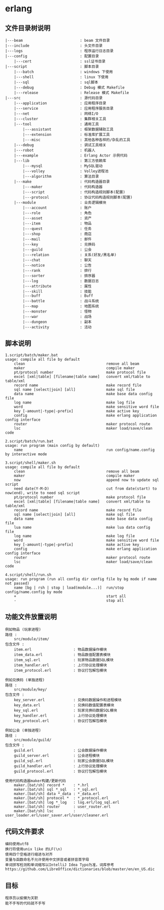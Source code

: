 # erlang

##  **文件目录树说明**
    |---beam                          : beam 文件目录  
    |---include                       : 头文件目录
    |---logs                          : 程序运行日志目录
    |---config                        : 配置目录  
        |---cert                      : ssl证书目录  
    |---script                        : 脚本目录  
        |---batch                     : windows 下使用
        |---shell                     : linux 下使用
        |---sql                       : sql脚本
        |---debug                     : Debug 模式 Makefile
        |---release                   : Release 模式 Makefile
    |---src                           : 源代码目录
        |---application               : 应用程序目录
        |---service                   : 应用程序服务目录
        |---net                       : 网络I/O
        |---cluster                   : 集群相关工具  
        |---tool                      : 通用工具  
            |---assistant             : 框架数据辅助工具
            |---extension             : 标准库扩展工具
            |---misc                  : 其他各种各样的/杂乱的工具
        |---debug                     : 调试工具相关  
        |---robot                     : 机器人  
        |---example                   : Erlang Actor 示例代码
        |---lib                       : 第三方依赖库  
            |---mysql                 : MySQL驱动  
            |---volley                : Volley进程池
            |---algorithm             : 算法目录
        |---make                      : 代码构造器目录  
            |---maker                 : 代码构造器  
            |---script                : 代码构造规则脚本(配置)  
            |---protocol              : 协议代码构造规则脚本(配置)
        |---module                    : 业务逻辑模块  
            |---account               : 账户  
            |---role                  : 角色
            |---asset                 : 资产
            |---item                  : 物品  
            |---quest                 : 任务  
            |---shop                  : 商店  
            |---mail                  : 邮件  
            |---key                   : 兑换码  
            |---guild                 : 公会  
            |---relation              : 关系(好友/黑名单)
            |---chat                  : 聊天  
            |---notice                : 公告  
            |---rank                  : 排行  
            |---sorter                : 排序器  
            |---log                   : 数据日志  
            |---attribute             : 属性  
            |---skill                 : 技能  
            |---buff                  : Buff  
            |---battle                : 战斗系统  
            |---map                   : 地图系统  
            |---monster               : 怪物  
            |---war                   : 战场  
            |---dungeon               : 副本  
            |---activity              : 活动  


##  **脚本说明**
    1.script/batch/maker.bat
    usage: compile all file by default  
        clean                                     remove all beam  
        maker                                     compile maker  
        pt/protocol number                        make protocol file
        excel [xml|table] [filename|table name]   convert xml/table to table/xml  
        record name                               make record file  
        sql name [select|join] [all]              make sql file  
        data name                                 make base data config file  
        log name                                  make log file  
        word                                      make sensitive word file  
        key [-amount|-type|-prefix]               make active key  
        config                                    make erlang application config interface
        router                                    maker protocol route
        lsc                                       maker load/save/clean code

    2.script/batch/run.bat
    usage: run program (main config by default)  
        name                                      run config/name.config by interactive mode

    3.script/shell/maker.sh
    usage: compile all file by default
        clean                                     remove all beam  
        maker                                     compile maker  
        now                                       append now to update sql script  
        need date(Y-M-D)                          cut from date(start) to now(end), write to need sql script  
        pt/protocol number                        make protocol file
        excel [xml|table] [filename|table name]   convert xml/table to table/xml  
        record name                               make record file  
        sql name [select|join] [all]              make sql file  
        data name                                 make base data config file  
        lua name                                  make lua data config file  
        log name                                  make log file  
        word                                      make sensitive word file  
        key [-amount|-type|-prefix]               make active key  
        config                                    make erlang application config interface
        router                                    maker protocol route
        lsc                                       maker load/save/clean code

    4.script/shell/run.sh
    usage: run program (run all config dir config file by bg mode if name not passed)
        name [bg | rsh | stop | load(module...)]  run/stop config/name.config by mode
        +                                         start all
        -                                         stop all


##  **功能文件放置说明**
    例如物品 (玩家进程)  
    路径 :
        src/module/item/  
    包含文件 :
        item.erl                   : 物品数据操作模块  
        item_data.erl              : 物品数值配置表模块  
        item_sql.erl               : 玩家物品数据SQL模块  
        item_handler.erl           : 上行协议处理模块
        item_protocol.erl          : 协议打包解包模块  

    例如兑换码 (单独进程)
    路径 :
        src/module/key/
    包含文件 :
        key_server.erl             : 兑换码数据操作和进程模块  
        key_data.erl               : 兑换码数值配置表模块  
        key_sql.erl                : 玩家兑换码数据SQL模块  
        key_handler.erl            : 上行协议处理模块
        key_protocol.erl           : 协议打包解包模块  

    例如公会 (单独进程)  
    路径 :  
        src/module/guild/
    包含文件 :
        guild.erl                  : 公会数据操作模块
        guild_server.erl           : 公会进程模块  
        guild_sql.erl              : 玩家公会数据SQL模块  
        guild_handler.erl          : 上行协议处理模块
        guild_protocol.erl         : 协议打包解包模块  

    使用代码构造器maker构建/更新代码
        maker.[bat/sh] record *    : *.hrl
        maker.[bat/sh] sql *_sql   : *_sql.erl  
        maker.[bat/sh] data *_data : *_data.erl  
        maker.[bat/sh] protocol *  : *_protocol.erl  
        maker.[bat/sh] log *_log   : log.erl/log_sql.erl
        maker.[bat/sh] router      : user_router.erl
        maker.[bat/sh] lsc         : user_loader.erl/user_saver.erl/user/cleaner.erl


##  **代码文件要求**
    编码使用utf8
    换行符使用unix like 的LF(\n)
    使用四个空格进行缩进与对齐
    变量与函数命名不允许使用中文拼音或者拼音首字母
    单词拼写检测和单词缩写以IntelliJ Idea Typo为准，词库参考https://github.com/LibreOffice/dictionaries/blob/master/en/en_US.dic


##  **目标**
    程序员以偷懒为天职
    能不手写的代码就不手写

